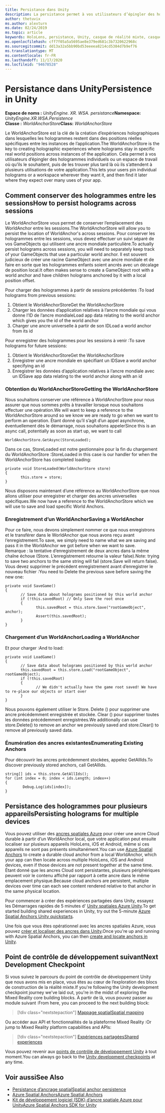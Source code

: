 ```yaml
---
title: Persistance dans Unity
description: La persistance permet à vos utilisateurs d’épingler des hologrammes individuels ou un espace de travail où qu’ils le souhaitent, puis de les trouver plus tard là où ils s’attendent à plusieurs utilisations de votre application.
author: thetuvix
ms.author: alexturn
ms.date: 02/24/2019
ms.topic: article
keywords: HoloLens, persistance, Unity, casque de réalité mixte, casque Windows Mixed realisation, casque de réalité virtuelle
ms.openlocfilehash: cff7f05a5a5695ae8e379ed681c3b7320622968c
ms.sourcegitcommit: dd13a32a5bb90bd53eeeea8214cd5384d7b9ef76
ms.translationtype: MT
ms.contentlocale: fr-FR
ms.lasthandoff: 11/17/2020
ms.locfileid: "94678528"
---
```

# <a name="persistence-in-unity"></a><span data-ttu-id="5eecc-104">Persistance dans Unity</span><span class="sxs-lookup"><span data-stu-id="5eecc-104">Persistence in Unity</span></span>

<span data-ttu-id="5eecc-105">**Espace de noms :** *UnityEngine. XR. WSA. persistance*</span><span class="sxs-lookup"><span data-stu-id="5eecc-105">**Namespace:** *UnityEngine.XR.WSA.Persistence*</span></span><br>
<span data-ttu-id="5eecc-106">**Classe :** *WorldAnchorStore*</span><span class="sxs-lookup"><span data-stu-id="5eecc-106">**Class:** *WorldAnchorStore*</span></span>

<span data-ttu-id="5eecc-107">Le WorldAnchorStore est la clé de la création d’expériences holographiques dans lesquelles les hologrammes restent dans des positions réelles spécifiques entre les instances de l’application.</span><span class="sxs-lookup"><span data-stu-id="5eecc-107">The WorldAnchorStore is the key to creating holographic experiences where holograms stay in specific real world positions across instances of the application.</span></span> <span data-ttu-id="5eecc-108">Cela permet à vos utilisateurs d’épingler des hologrammes individuels ou un espace de travail où qu’ils le souhaitent, puis de les trouver plus tard là où ils s’attendent à plusieurs utilisations de votre application.</span><span class="sxs-lookup"><span data-stu-id="5eecc-108">This lets your users pin individual holograms or a workspace wherever they want it, and then find it later where they expect over many uses of your app.</span></span>

## <a name="how-to-persist-holograms-across-sessions"></a><span data-ttu-id="5eecc-109">Comment conserver des hologrammes entre les sessions</span><span class="sxs-lookup"><span data-stu-id="5eecc-109">How to persist holograms across sessions</span></span>

<span data-ttu-id="5eecc-110">Le WorldAnchorStore vous permet de conserver l’emplacement des WorldAnchor entre les sessions.</span><span class="sxs-lookup"><span data-stu-id="5eecc-110">The WorldAnchorStore will allow you to persist the location of WorldAnchor's across sessions.</span></span> <span data-ttu-id="5eecc-111">Pour conserver les hologrammes entre les sessions, vous devez effectuer un suivi séparé de vos GameObjects qui utilisent une ancre mondiale particulière.</span><span class="sxs-lookup"><span data-stu-id="5eecc-111">To actually persist holograms across sessions, you will need to separately keep track of your GameObjects that use a particular world anchor.</span></span> <span data-ttu-id="5eecc-112">Il est souvent judicieux de créer une racine GameObject avec une ancre mondiale et de faire en sorte que les hologrammes enfants soient ancrés avec un décalage de position local.</span><span class="sxs-lookup"><span data-stu-id="5eecc-112">It often makes sense to create a GameObject root with a world anchor and have children holograms anchored by it with a local position offset.</span></span>

<span data-ttu-id="5eecc-113">Pour charger des hologrammes à partir de sessions précédentes :</span><span class="sxs-lookup"><span data-stu-id="5eecc-113">To load holograms from previous sessions:</span></span>
1. <span data-ttu-id="5eecc-114">Obtient le WorldAnchorStore</span><span class="sxs-lookup"><span data-stu-id="5eecc-114">Get the WorldAnchorStore</span></span>
2. <span data-ttu-id="5eecc-115">Charger les données d’application relatives à l’ancre mondiale qui vous donne l’ID de l’ancre mondiale</span><span class="sxs-lookup"><span data-stu-id="5eecc-115">Load app data relating to the world anchor which gives you the id of the world anchor</span></span>
3. <span data-ttu-id="5eecc-116">Charger une ancre universelle à partir de son ID</span><span class="sxs-lookup"><span data-stu-id="5eecc-116">Load a world anchor from its id</span></span>

<span data-ttu-id="5eecc-117">Pour enregistrer des hologrammes pour les sessions à venir :</span><span class="sxs-lookup"><span data-stu-id="5eecc-117">To save holograms for future sessions:</span></span>
1. <span data-ttu-id="5eecc-118">Obtient le WorldAnchorStore</span><span class="sxs-lookup"><span data-stu-id="5eecc-118">Get the WorldAnchorStore</span></span>
2. <span data-ttu-id="5eecc-119">Enregistrer une ancre mondiale en spécifiant un ID</span><span class="sxs-lookup"><span data-stu-id="5eecc-119">Save a world anchor specifying an id</span></span>
3. <span data-ttu-id="5eecc-120">Enregistrer les données d’application relatives à l’ancre mondiale avec un ID</span><span class="sxs-lookup"><span data-stu-id="5eecc-120">Save app data relating to the world anchor along with an id</span></span>

### <a name="getting-the-worldanchorstore"></a><span data-ttu-id="5eecc-121">Obtention du WorldAnchorStore</span><span class="sxs-lookup"><span data-stu-id="5eecc-121">Getting the WorldAnchorStore</span></span>

<span data-ttu-id="5eecc-122">Nous souhaitons conserver une référence à WorldAnchorStore pour nous assurer que nous sommes prêts à travailler lorsque nous souhaitons effectuer une opération.</span><span class="sxs-lookup"><span data-stu-id="5eecc-122">We will want to keep a reference to the WorldAnchorStore around so we know we are ready to go when we want to perform an operation.</span></span> <span data-ttu-id="5eecc-123">Étant donné qu’il s’agit d’un appel asynchrone, éventuellement dès le démarrage, nous souhaitons appeler</span><span class="sxs-lookup"><span data-stu-id="5eecc-123">Since this is an async call, potentially as soon as start up, we want to call</span></span>

```
WorldAnchorStore.GetAsync(StoreLoaded);
```

<span data-ttu-id="5eecc-124">Dans ce cas, StoreLoaded est notre gestionnaire pour la fin du chargement du WorldAnchorStore :</span><span class="sxs-lookup"><span data-stu-id="5eecc-124">StoreLoaded in this case is our handler for when the WorldAnchorStore has completed loading:</span></span>

```
private void StoreLoaded(WorldAnchorStore store)
{
       this.store = store;
}
```

<span data-ttu-id="5eecc-125">Nous disposons maintenant d’une référence au WorldAnchorStore que nous allons utiliser pour enregistrer et charger des ancres universelles spécifiques.</span><span class="sxs-lookup"><span data-stu-id="5eecc-125">We now have a reference to the WorldAnchorStore which we will use to save and load specific World Anchors.</span></span>

### <a name="saving-a-worldanchor"></a><span data-ttu-id="5eecc-126">Enregistrement d’un WorldAnchor</span><span class="sxs-lookup"><span data-stu-id="5eecc-126">Saving a WorldAnchor</span></span>

<span data-ttu-id="5eecc-127">Pour ce faire, nous devons simplement nommer ce que nous enregistrons et le transférer dans le WorldAnchor que nous avons reçu avant l’enregistrement.</span><span class="sxs-lookup"><span data-stu-id="5eecc-127">To save, we simply need to name what we are saving and pass it in the WorldAnchor we got before when we want to save.</span></span> <span data-ttu-id="5eecc-128">Remarque : la tentative d’enregistrement de deux ancres dans la même chaîne échoue (Store. L’enregistrement retourne la valeur false).</span><span class="sxs-lookup"><span data-stu-id="5eecc-128">Note: trying to save two anchors to the same string will fail (store.Save will return false).</span></span> <span data-ttu-id="5eecc-129">Vous devez supprimer le précédent enregistrement avant d’enregistrer le nouveau fichier :</span><span class="sxs-lookup"><span data-stu-id="5eecc-129">You need to Delete the previous save before saving the new one:</span></span>

```
private void SaveGame()
{
       // Save data about holograms positioned by this world anchor
       if (!this.savedRoot) // Only Save the root once
       {
              this.savedRoot = this.store.Save("rootGameObject", anchor);
              Assert(this.savedRoot);
       }
}
```

### <a name="loading-a-worldanchor"></a><span data-ttu-id="5eecc-130">Chargement d’un WorldAnchor</span><span class="sxs-lookup"><span data-stu-id="5eecc-130">Loading a WorldAnchor</span></span>

<span data-ttu-id="5eecc-131">Et pour charger :</span><span class="sxs-lookup"><span data-stu-id="5eecc-131">And to load:</span></span>

```
private void LoadGame()
{
       // Save data about holograms positioned by this world anchor
       this.savedRoot = this.store.Load("rootGameObject", rootGameObject);
       if (!this.savedRoot)
       {
              // We didn't actually have the game root saved! We have to re-place our objects or start over
       }
}
```

<span data-ttu-id="5eecc-132">Nous pouvons également utiliser le Store. Delete () pour supprimer une ancre précédemment enregistrée et stockée. Clear () pour supprimer toutes les données précédemment enregistrées.</span><span class="sxs-lookup"><span data-stu-id="5eecc-132">We additionally can use store.Delete() to remove an anchor we previously saved and store.Clear() to remove all previously saved data.</span></span>

### <a name="enumerating-existing-anchors"></a><span data-ttu-id="5eecc-133">Énumération des ancres existantes</span><span class="sxs-lookup"><span data-stu-id="5eecc-133">Enumerating Existing Anchors</span></span>

<span data-ttu-id="5eecc-134">Pour découvrir les ancres précédemment stockées, appelez GetAllIds.</span><span class="sxs-lookup"><span data-stu-id="5eecc-134">To discover previously stored anchors, call GetAllIds.</span></span>

```
string[] ids = this.store.GetAllIds();
for (int index = 0; index < ids.Length; index++)
{
        Debug.Log(ids[index]);
}
```

## <a name="persisting-holograms-for-multiple-devices"></a><span data-ttu-id="5eecc-135">Persistance des hologrammes pour plusieurs appareils</span><span class="sxs-lookup"><span data-stu-id="5eecc-135">Persisting holograms for multiple devices</span></span>

<span data-ttu-id="5eecc-136">Vous pouvez utiliser des <a href="https://docs.microsoft.com/azure/spatial-anchors/overview" target="_blank">ancres spatiales Azure</a> pour créer une ancre Cloud durable à partir d’un WorldAnchor local, que votre application peut ensuite localiser sur plusieurs appareils HoloLens, iOS et Android, même si ces appareils ne sont pas présents simultanément.</span><span class="sxs-lookup"><span data-stu-id="5eecc-136">You can use <a href="https://docs.microsoft.com/azure/spatial-anchors/overview" target="_blank">Azure Spatial Anchors</a> to create a durable cloud anchor from a local WorldAnchor, which your app can then locate across multiple HoloLens, iOS and Android devices, even if those devices are not present together at the same time.</span></span>  <span data-ttu-id="5eecc-137">Étant donné que les ancres Cloud sont persistantes, plusieurs périphériques peuvent voir le contenu affiché par rapport à cette ancre dans le même emplacement physique.</span><span class="sxs-lookup"><span data-stu-id="5eecc-137">Because cloud anchors are persistent, multiple devices over time can each see content rendered relative to that anchor in the same physical location.</span></span>

<span data-ttu-id="5eecc-138">Pour commencer à créer des expériences partagées dans Unity, essayez les Démarrages rapides de 5 minutes d' <a href="https://docs.microsoft.com/azure/spatial-anchors/unity-overview" target="_blank">Unity spatiales Azure Unity</a>.</span><span class="sxs-lookup"><span data-stu-id="5eecc-138">To get started building shared experiences in Unity, try out the 5-minute <a href="https://docs.microsoft.com/azure/spatial-anchors/unity-overview" target="_blank">Azure Spatial Anchors Unity quickstarts</a>.</span></span>

<span data-ttu-id="5eecc-139">Une fois que vous êtes opérationnel avec les ancres spatiales Azure, vous pouvez <a href="https://docs.microsoft.com/azure/spatial-anchors/concepts/create-locate-anchors-unity" target="_blank">créer et localiser des ancres dans Unity</a>.</span><span class="sxs-lookup"><span data-stu-id="5eecc-139">Once you're up and running with Azure Spatial Anchors, you can then <a href="https://docs.microsoft.com/azure/spatial-anchors/concepts/create-locate-anchors-unity" target="_blank">create and locate anchors in Unity</a>.</span></span>

## <a name="next-development-checkpoint"></a><span data-ttu-id="5eecc-140">Point de contrôle de développement suivant</span><span class="sxs-lookup"><span data-stu-id="5eecc-140">Next Development Checkpoint</span></span>

<span data-ttu-id="5eecc-141">Si vous suivez le parcours du point de contrôle de développement Unity que nous avons mis en place, vous êtes au cœur de l’exploration des blocs de construction de la réalité mixte.</span><span class="sxs-lookup"><span data-stu-id="5eecc-141">If you're following the Unity development checkpoint journey we've laid out, you're in the midst of exploring the Mixed Reality core building blocks.</span></span> <span data-ttu-id="5eecc-142">À partir de là, vous pouvez passer au module suivant :</span><span class="sxs-lookup"><span data-stu-id="5eecc-142">From here, you can proceed to the next building block:</span></span>

> [!div class="nextstepaction"]
> [<span data-ttu-id="5eecc-143">Mappage spatial</span><span class="sxs-lookup"><span data-stu-id="5eecc-143">Spatial mapping</span></span>](spatial-mapping-in-unity.md)

<span data-ttu-id="5eecc-144">Ou accéder aux API et fonctionnalités de la plateforme Mixed Reality :</span><span class="sxs-lookup"><span data-stu-id="5eecc-144">Or jump to Mixed Reality platform capabilities and APIs:</span></span>

> [!div class="nextstepaction"]
> [<span data-ttu-id="5eecc-145">Expériences partagées</span><span class="sxs-lookup"><span data-stu-id="5eecc-145">Shared experiences</span></span>](shared-experiences-in-unity.md)

<span data-ttu-id="5eecc-146">Vous pouvez revenir aux [points de contrôle de développement Unity](unity-development-overview.md#2-core-building-blocks) à tout moment.</span><span class="sxs-lookup"><span data-stu-id="5eecc-146">You can always go back to the [Unity development checkpoints](unity-development-overview.md#2-core-building-blocks) at any time.</span></span>

## <a name="see-also"></a><span data-ttu-id="5eecc-147">Voir aussi</span><span class="sxs-lookup"><span data-stu-id="5eecc-147">See Also</span></span>
* [<span data-ttu-id="5eecc-148">Persistance d’ancrage spatial</span><span class="sxs-lookup"><span data-stu-id="5eecc-148">Spatial anchor persistence</span></span>](../../design/coordinate-systems.md#spatial-anchor-persistence)
* <span data-ttu-id="5eecc-149"><a href="https://docs.microsoft.com/azure/spatial-anchors" target="_blank">Azure Spatial Anchors</a></span><span class="sxs-lookup"><span data-stu-id="5eecc-149"><a href="https://docs.microsoft.com/azure/spatial-anchors" target="_blank">Azure Spatial Anchors</a></span></span>
* <span data-ttu-id="5eecc-150"><a href="https://docs.microsoft.com/dotnet/api/Microsoft.Azure.SpatialAnchors" target="_blank">Kit de développement logiciel (SDK) d’ancre spatiale Azure pour Unity</a></span><span class="sxs-lookup"><span data-stu-id="5eecc-150"><a href="https://docs.microsoft.com/dotnet/api/Microsoft.Azure.SpatialAnchors" target="_blank">Azure Spatial Anchors SDK for Unity</a></span></span>
